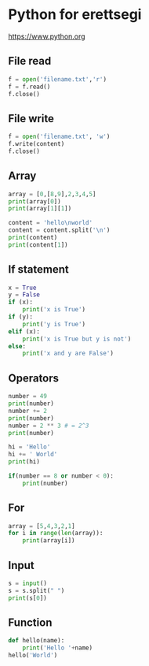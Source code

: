 # Python for erettsegi
https://www.python.org

## File read
```py
f = open('filename.txt','r')
f = f.read()
f.close()
```
## File write
```py
f = open('filename.txt', 'w')
f.write(content)
f.close()
```
## Array
```py
array = [0,[8,9],2,3,4,5]
print(array[0])
print(array[1][1])

content = 'hello\nworld'
content = content.split('\n')
print(content)
print(content[1])
```
## If statement
```py
x = True
y = False
if (x):
	print('x is True')
if (y):
	print('y is True')
elif (x):
	print('x is True but y is not')
else:
	print('x and y are False')
```
## Operators
```py
number = 49
print(number)
number += 2
print(number)
number = 2 ** 3 # = 2^3
print(number)

hi = 'Hello'
hi += ' World'
print(hi)

if(number == 8 or number < 0):
	print(number)
```
## For
```py
array = [5,4,3,2,1]
for i in range(len(array)):
	print(array[i])
```
## Input
```py
s = input()
s = s.split(" ")
print(s[0])
```
## Function
```py
def hello(name):
	print('Hello '+name)
hello('World')
```
